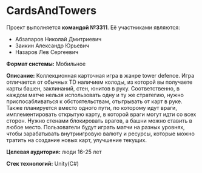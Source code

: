 # CardsAndTowers
Проект выполняется **командой №3311**. Её участниками являются:
* Абзапаров Николай Дмитриевич
* Заикин Александр Юрьевич
* Назаров Лев Сергеевич 

**Формат системы:** Мобильное

**Описание:** Коллекционная карточная игра в жанре tower defence. Игра отличается от обычных TD наличием колоды, из которой вы получаете карты башен, заклинаний, стен, юнитов в руку. Соответственно, в каждом матче нельзя использовать одну и ту же стратегию, нужно приспосабливаться к обстоятельствам, отыгрывать от карт в руке. Также планируется вместо одного пути, по которому идут враги, имплементировать открытую карту, в которой враги могут идти со всех сторон. Нужно стенами блокировать врагов, а башни можно ставить в любое место. Пользователи будут играть матчи на разных уровнях, чтобы зарабатывать внутриигровую валюту и ресурсы, которые можно тратить на создание новых карт, улучшение текущих.

**Целевая аудитория:** люди 16-25 лет

**Стек технологий:** Unity(C#)